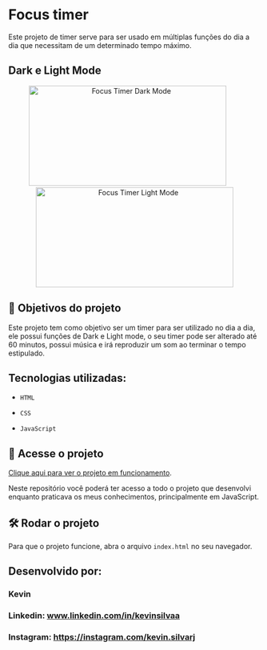 # Focus timer

Este projeto de timer serve para ser usado em múltiplas funções do dia a dia que necessitam de um determinado tempo máximo.

## Dark e Light Mode

<div align="center">
  <img src="https://github.com/KevinSilvaa/focus-timer/assets/143517496/cc865a58-2edd-475d-8a6b-649c6cfb33e0" alt="Focus Timer Dark Mode" width="395" height="200">&nbsp;&nbsp;&nbsp;&nbsp;&nbsp;&nbsp;&nbsp;
  <img src="https://github.com/KevinSilvaa/focus-timer/assets/143517496/cd6c0927-dce7-444e-82a5-753e3188dcda" alt="Focus Timer Light Mode" width="395" height="200">
</div>

## 🔨 Objetivos do projeto

Este projeto tem como objetivo ser um timer para ser utilizado no dia a dia, ele possui funções de Dark e Light mode, o seu timer pode ser alterado até 60 minutos, possui música e irá reproduzir um som ao terminar o tempo estipulado.

## Tecnologias utilizadas:

- `HTML`

- `CSS`

- `JavaScript`

## 📁 Acesse o projeto

[Clique aqui para ver o projeto em funcionamento](https://focus-timer-kevinsilvaa.vercel.app/).

Neste repositório você poderá ter acesso a todo o projeto que desenvolvi enquanto praticava os meus conhecimentos, principalmente em JavaScript.

## 🛠️ Rodar o projeto

Para que o projeto funcione, abra o arquivo `index.html` no seu navegador.

## Desenvolvido por:

### Kevin

### Linkedin: www.linkedin.com/in/kevinsilvaa
### Instagram: https://instagram.com/kevin.silvarj

